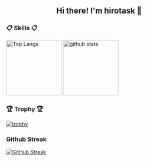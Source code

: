 <h2 align="center">Hi there! I'm hirotask 👋</h2>

### 📋 Skills 📋
<p align="left"> 
  <img alt="Top Langs" height="150px" src="https://github-readme-stats.vercel.app/api/top-langs/?username=hirotask&layout=compact&show_icons=true&theme=onedark" />
  <img alt="github stats" height="150px" src="https://github-readme-stats.vercel.app/api?username=hirotask&theme=onedark&show_icons=ture" />
</p>

### 🏆 Trophy 🏆
[![trophy](https://github-profile-trophy.vercel.app/?username={hirotask}&theme=onedark&column=7
)](https://github.com/ryo-ma/github-profile-trophy)

### Github Streak
[![GitHub Streak](http://github-readme-streak-stats.herokuapp.com?user=hirotask&theme=dark&date_format=M%20j%5B%2C%20Y%5D)](https://git.io/streak-stats)